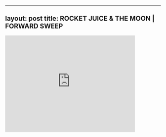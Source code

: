 

---
layout: post
title: ROCKET JUICE & THE MOON | FORWARD SWEEP
---


<iframe width="420" height="315" src="http://www.youtube.com/embed/0PSQvc6FkOc" frameborder="0" allowfullscreen></iframe>


